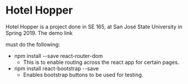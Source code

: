 # Hotel Hopper
Hotel Hopper is a project done in SE 165, at San José State University  in Spring 2019. The demo link





must do the following:

- npm install --save react-router-dom
  - This is to enable routing across the react app for certain pages.
- npm install  react-bootstrap --save
  - Enables bootstrap buttons to be used for testing.
